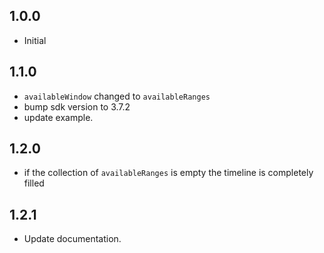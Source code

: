 ## 1.0.0

* Initial

## 1.1.0

* `availableWindow` changed to `availableRanges`
* bump sdk version to 3.7.2
* update example.

## 1.2.0

* if the collection of `availableRanges` is empty the timeline is completely filled

## 1.2.1

* Update documentation.